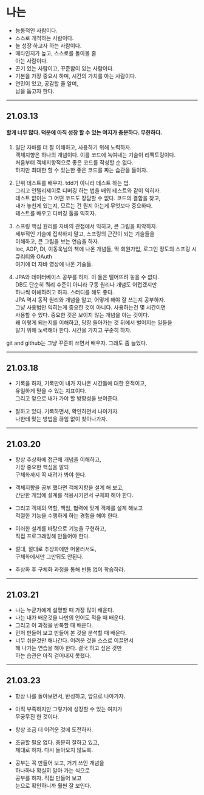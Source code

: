 # 나는
* 능동적인 사람이다.    
* 스스로 개척하는 사람이다.    
* 늘 성장 하고자 하는 사람이다.    
* 매타인지가 높고, 스스로를 돌아볼 줄    
  아는 사람이다.      
* 끈기 있는 사람이고, 꾸준함이 있는 사람이다.         
* 기본을 가장 중요시 하며, 시간의 가치를 아는 사람이다.      
* 연민이 있고, 공감할 줄 알며,     
  남을 돕고자 한다.    
***
## 21.03.13 
#### 할게 너무 많다. 덕분에 아직 성장 할 수 있는 여지가 충분하다. 무한하다. 
1. 일단 자바를 더 잘 이해하고, 사용하기 위해 노력하자.   
객체지향은 하나의 개념이다. 이를 코드에 녹여내는 기술이 리팩토링이다.     
처음부터 객체지향적으로 좋은 코드를 작성할 순 없다.     
하지만 최대한 할 수 있는한 좋은 코드를 짜는 습관을 들이자.   

2. 단위 테스트를 배우자. tdd가 아니라 테스트 하는 법.   
그리고 인텔리제이로 디버깅 하는 법을 배워 테스트와 같이 익히자.   
테스트 없이는 그 어떤 코드도 장담할 수 없다. 코드의 결함을 찾고,   
내가 놓친게 있는지, 모르는 건 뭔지 아는게 무엇보다 중요하다.   
테스트를 배우고 디버깅 툴을 익히자.    

3. 스프링 핵심 원리를 자바의 관점에서 익히고, 큰 그림을 파악하자.   
세부적인 기술에 집착하지 말고, 스프링의 근간이 되는 기술들을   
이해하고, 큰 그림을 보는 연습을 하자.     
Ioc, AOP, DI, 이동욱님의 책에 나온 개념들, 딱 회원가입, 로그인 정도의 스프링 시큐리티와 OAuth     
여기에 더 자바 영상에 나온 기술들.

4. JPA와 데이터베이스 공부를 하자. 이 둘은 떨어뜨려 놓을 수 없다.     
DB도 단순히 쿼리 수준이 아니라 구동 원리나 개념도 어렵겠지만    
하나씩 이해하려고 하자. 스터디를 해도 좋다.    
JPA 역시 동작 원리와 개념을 알고, 어떻게 해야 잘 쓰는지 공부하자.    
그냥 사용법만 익히는게 중요한 것이 아니다. 사용하는건 몇 시간이면      
사용할 수 있다. 중요한 것은 보이지 않는 개념을 아는 것이다.    
왜 이렇게 되는지를 이해하고, 당장 돌아가는 것 뒤에서 벌어지는 일들을   
알기 위해 노력해야 한다. 시간을 가지고 꾸준히 하자.    

git and github는 그냥 꾸준히 쓰면서 배우자. 그래도 좀 늘었다.    
***
## 21.03.18    
* 기록을 하자, 기록만이 내가 지나온 시간들에 대한 흔적이고,   
  유일하게 믿을 수 있는 지표이다.   
  그리고 앞으로 내가 가야 할 방향성을 보여준다.   

* 잘하고 있다. 기록하면서, 확인하면서 나아가자.   
  나한테 맞는 방법을 끊임 없이 찾아나가자.    
***
## 21.03.20    
* 항상 추상화에 접근해 개념을 이해하고,      
  가장 중요한 핵심을 알되    
  구체화까지 꼭 내려가 봐야 한다.    

* 객체지향을 공부 했다면 객체지향을 설계 해 보고,    
  간단한 게임에 설계를 적용시키면서 구체화 해야 한다.   
  
* 그리고 객체의 역할, 책임, 협력에 맞게 객체를 설계 해보고    
  적절한 기능을 수행하게 하는 경험을 해야 한다.  
  
* 이러한 설계를 바탕으로 기능을 구현하고,       
  직접 프로그래밍해 만들어야 한다.        
  
* 절대, 절대로 추상화에만 머물러서도,      
  구체화에서만 그만둬도 안된다.        

* 추상화 후 구체화 과정을 통해 빈틈 없이 학습하라.     
***   
## 21.03.21     
* 나는 누군가에게 설명할 때 가장 많이 배운다.    
* 나는 내가 배운것을 나만의 언어도 적을 때 배운다.    
* 그리고 이 과정을 반복할 때 배운다.    
* 먼저 만들어 보고 만들어 본 것을 분석할 때 배운다.        
* 너무 쉬운것만 해나간다. 어려운 것을 스스로 이끌면서     
  해 나가는 연습을 해야 한다. 결국 하고 싶은 것만     
  하는 습관은 아직 걷어내지 못했다.
***    
## 21.03.23       
* 항상 나를 돌아보면서, 반성하고, 앞으로 나아가자.     
* 아직 부족하지만 그렇기에 성장할 수 있는 여지가    
  무궁무진 한 것이다.   
* 항상 조금 더 어려운 것에 도전하자.    
* 조급할 필요 없다. 충분히 잘하고 있고,    
  제대로 하자. 다시 돌아오지 않도록.

* 공부는 꼭 만들어 보고, 거기 쓰인 개념을    
  하나하나 확실히 알아 가는 식으로    
  공부를 하자. 직접 만들어 보고    
  눈으로 확인하니까 훨씬 잘 보인다.     
